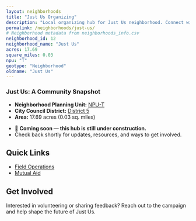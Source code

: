 ```yaml
---
layout: neighborhoods
title: "Just Us Organizing"
description: "Local organizing hub for Just Us neighborhood. Connect with field operations, mutual aid, and community organizing efforts."
permalink: /neighborhoods/just-us/
# Neighborhood metadata from neighborhoods_info.csv
neighborhood_id: 12
neighborhood_name: "Just Us"
acres: 17.69
square_miles: 0.03
npu: "T"
geotype: "Neighborhood"
oldname: "Just Us"
---
```


### **Just Us: A Community Snapshot**

  * **Neighborhood Planning Unit:** [NPU-T](https://www.atlantaga.gov/government/departments/city-planning/neighborhood-planning-units/neighborhood-and-npu-contacts)
  * **City Council District:** [District 5](https://citycouncil.atlantaga.gov/council-members/antonio-lewis)
  * **Area:** 17.69 acres (0.03 sq. miles)

- 🚧 **Coming soon — this hub is still under construction.**
- Check back shortly for updates, resources, and ways to get involved.

## Quick Links

- [Field Operations](./field-ops/)
- [Mutual Aid](./mutual-aid/)

## Get Involved

Interested in volunteering or sharing feedback? Reach out to the campaign and help shape the future of Just Us.
